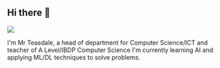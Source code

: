 ## Hi there 👋
![](https://komarev.com/ghpvc/?username=mrteasdale-cs)

I'm Mr Teasdale, a head of department for Computer Science/ICT and teacher of A Level/IBDP Computer Science
I'm currently learning AI and applying ML/DL techniques to solve problems.
<!--
**mrteasdale-cs/mrteasdale-cs** is a ✨ _special_ ✨ repository because its `README.md` (this file) appears on your GitHub profile.

Here are some ideas to get you started:

- 🔭 I’m currently working on ...
- 🌱 I’m currently learning ...
- 👯 I’m looking to collaborate on ...
- 🤔 I’m looking for help with ...
- 💬 Ask me about ...
- 📫 How to reach me: ...
- 😄 Pronouns: ...
- ⚡ Fun fact: ...
-->
